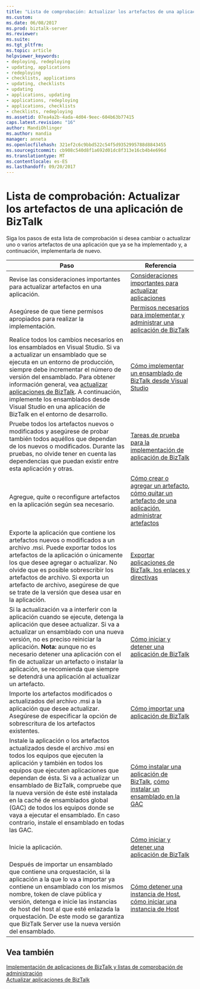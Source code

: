 ```yaml
---
title: "Lista de comprobación: Actualizar los artefactos de una aplicación de BizTalk | Documentos de Microsoft"
ms.custom: 
ms.date: 06/08/2017
ms.prod: biztalk-server
ms.reviewer: 
ms.suite: 
ms.tgt_pltfrm: 
ms.topic: article
helpviewer_keywords:
- deploying, redeploying
- updating, applications
- redeploying
- checklists, applications
- updating, checklists
- updating
- applications, updating
- applications, redeploying
- applications, checklists
- checklists, redeploying
ms.assetid: 07ea4a2b-4ada-4d04-9eec-604b63b77415
caps.latest.revision: "16"
author: MandiOhlinger
ms.author: mandia
manager: anneta
ms.openlocfilehash: 321ef2c6c9bbd522c54f5d9352995788d8843455
ms.sourcegitcommit: cb908c540d8f1a692d01dc8f313e16cb4b4e696d
ms.translationtype: MT
ms.contentlocale: es-ES
ms.lasthandoff: 09/20/2017
---
```

# <a name="checklist-update-the-artifacts-in-a-biztalk-application"></a>Lista de comprobación: Actualizar los artefactos de una aplicación de BizTalk
Siga los pasos de esta lista de comprobación si desea cambiar o actualizar uno o varios artefactos de una aplicación que ya se ha implementado y, a continuación, implementarla de nuevo.  
  
|Paso|Referencia|  
|----------|---------------|  
|Revise las consideraciones importantes para actualizar artefactos en una aplicación.|[Consideraciones importantes para actualizar aplicaciones](../core/important-considerations-for-updating-applications.md)|  
|Asegúrese de que tiene permisos apropiados para realizar la implementación.|[Permisos necesarios para implementar y administrar una aplicación de BizTalk](../core/permissions-required-for-deploying-and-managing-a-biztalk-application.md)|  
|Realice todos los cambios necesarios en los ensamblados en Visual Studio. Si va a actualizar un ensamblado que se ejecuta en un entorno de producción, siempre debe incrementar el número de versión del ensamblado. Para obtener información general, vea [actualizar aplicaciones de BizTalk](../core/updating-biztalk-applications.md). A continuación, implemente los ensamblados desde Visual Studio en una aplicación de BizTalk en el entorno de desarrollo.|[Cómo implementar un ensamblado de BizTalk desde Visual Studio](../core/how-to-deploy-a-biztalk-assembly-from-visual-studio.md)|  
|Pruebe todos los artefactos nuevos o modificados y asegúrese de probar también todos aquéllos que dependan de los nuevos o modificados. Durante las pruebas, no olvide tener en cuenta las dependencias que puedan existir entre esta aplicación y otras.|[Tareas de prueba para la implementación de aplicación de BizTalk](../core/testing-tasks-for-biztalk-application-deployment.md)|  
|Agregue, quite o reconfigure artefactos en la aplicación según sea necesario.|[Cómo crear o agregar un artefacto](../core/how-to-create-or-add-an-artifact.md), [cómo quitar un artefacto de una aplicación](../core/how-to-remove-an-artifact-from-an-application.md), [administrar artefactos](../core/managing-artifacts.md)|  
|Exporte la aplicación que contiene los artefactos nuevos o modificados a un archivo .msi. Puede exportar todos los artefactos de la aplicación o únicamente los que desee agregar o actualizar. No olvide que es posible sobrescribir los artefactos de archivo. Si exporta un artefacto de archivo, asegúrese de que se trate de la versión que desea usar en la aplicación.|[Exportar aplicaciones de BizTalk, los enlaces y directivas](../core/exporting-biztalk-applications-bindings-and-policies.md)|  
|Si la actualización va a interferir con la aplicación cuando se ejecute, detenga la aplicación que desee actualizar. Si va a actualizar un ensamblado con una nueva versión, no es preciso reiniciar la aplicación. **Nota:** aunque no es necesario detener una aplicación con el fin de actualizar un artefacto o instalar la aplicación, se recomienda que siempre se detendrá una aplicación al actualizar un artefacto.|[Cómo iniciar y detener una aplicación de BizTalk](../core/how-to-start-and-stop-a-biztalk-application.md)|  
|Importe los artefactos modificados o actualizados del archivo .msi a la aplicación que desee actualizar. Asegúrese de especificar la opción de sobrescritura de los artefactos existentes.|[Cómo importar una aplicación de BizTalk](../core/how-to-import-a-biztalk-application.md)|  
|Instale la aplicación o los artefactos actualizados desde el archivo .msi en todos los equipos que ejecuten la aplicación y también en todos los equipos que ejecuten aplicaciones que dependan de ésta. Si va a actualizar un ensamblado de BizTalk, compruebe que la nueva versión de éste esté instalada en la caché de ensamblados global (GAC) de todos los equipos donde se vaya a ejecutar el ensamblado. En caso contrario, instale el ensamblado en todas las GAC.|[Cómo instalar una aplicación de BizTalk](../core/how-to-install-a-biztalk-application.md), [cómo instalar un ensamblado en la GAC](../core/how-to-install-an-assembly-in-the-gac.md)|  
|Inicie la aplicación.|[Cómo iniciar y detener una aplicación de BizTalk](../core/how-to-start-and-stop-a-biztalk-application.md)|  
|Después de importar un ensamblado que contiene una orquestación, si la aplicación a la que lo va a importar ya contiene un ensamblado con los mismos nombre, token de clave pública y versión, detenga e inicie las instancias de host del host al que esté enlazada la orquestación. De este modo se garantiza que BizTalk Server use la nueva versión del ensamblado.|[Cómo detener una instancia de Host](../core/how-to-stop-a-host-instance.md), [cómo iniciar una instancia de Host](../core/how-to-start-a-host-instance.md)|  
  
## <a name="see-also"></a>Vea también  
 [Implementación de aplicaciones de BizTalk y listas de comprobación de administración](../core/biztalk-application-deployment-and-management-checklists.md)   
 [Actualizar aplicaciones de BizTalk](../core/updating-biztalk-applications.md)